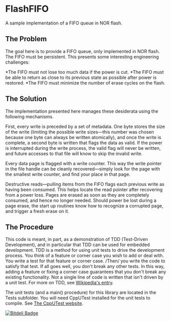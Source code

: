 FlashFIFO
=========

A sample implementation of a FIFO queue in NOR flash.

The Problem
-----------

The goal here is to provide a FIFO queue, only implemented in NOR flash. The FIFO must be persistent. This presents some interesting engineering challenges:

*The FIFO must not lose too much data if the power is cut.
*The FIFO must be able to return as close to its previous state as possible after power is restored.
*The FIFO must minimize the number of erase cycles on the flash.

The Solution
------------

The implementation presented here manages these desiderata using the following mechanisms.

First, every write is preceded by a set of metadata. One byte stores the size of the write (limiting the possible write sizes—this number was chosen because one byte can always be written atomically), and once the write is complete, a second byte is written that flags the data as valid. If the power is interrupted during the write process, the valid flag will never be written, and future accesses to that file will know to skip the invalid write.

Every data page is flagged with a write counter. This way the write pointer in the file handle can be cleanly recovered—simply look for the page with the smallest write counter, and find your place in that page.

Destructive reads—pulling items from the FIFO flags each previous write as having been consumed. This helps locate the read pointer after recovering from a power loss. Pages are erased as soon as they are completely consumed, and hence no longer needed. Should power be lost during a page erase, the start up routines know how to recognize a corrupted page, and trigger a fresh erase on it.

The Procedure
-------------

This code is meant, in part, as a demonstration of TDD (Test-Driven Development), and in particular that TDD can be used for embedded development. TDD is a method for using unit tests to drive the development process. You think of a feature or corner case you wish to add or deal with. You write a test for that feature or corner case. /Then/ you write the code to satisfy that test. If all goes well, you don't break any other tests. In this way, adding a feature or fixing a corner case guarantees that you don't break any existing functionality. Not a single line of code is written that isn't driven by a unit test. For more on TDD, see [Wikipedia's entry](http://en.wikipedia.org/wiki/Test-driven_development).

The unit tests (and a main() procedure) for this library are located in the Tests subfolder. You will need CppUTest installed for the unit tests to compile. See [The CppUTest website](http://www.cpputest.org/).

[![Bitdeli Badge](https://d2weczhvl823v0.cloudfront.net/DEGoodmanWilson/flashfifo/trend.png)](https://bitdeli.com/free "Bitdeli Badge")

